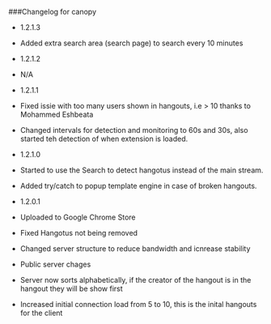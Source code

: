 ###Changelog for canopy
- 1.2.1.3
 - Added extra search area (search page) to search every 10 minutes
- 1.2.1.2
 - N/A 
- 1.2.1.1
 - Fixed issie with too many users shown in hangouts, i.e > 10 thanks to Mohammed Eshbeata
 - Changed intervals for detection and monitoring to 60s and 30s, also started teh detection of when extension is loaded.
- 1.2.1.0
 - Started to use the Search to detect hangotus instead of the main stream.
 - Added try/catch to popup template engine in case of broken hangouts.
- 1.2.0.1
 - Uploaded to Google Chrome Store
 - Fixed Hangotus not being removed
 - Changed server structure to reduce bandwidth and icnrease stability

- Public server chages
 - Server now sorts alphabetically, if the creator of the hangout is in the hangout they will be show first
 - Increased initial connection load from 5 to 10, this is the inital hangouts for the client
